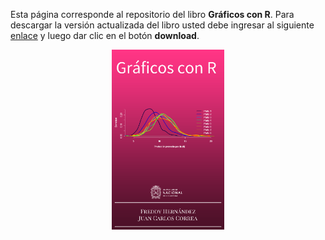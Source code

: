 Esta página corresponde al repositorio del libro __Gráficos con R__. Para descargar la versión actualizada del libro usted debe ingresar al siguiente [enlace](https://github.com/fhernanb/Graficos-con-R/blob/master/_book/Graficos_con_R.pdf) y luego dar clic en el botón __download__.
<p align="center">
  <img src="images/portada.png" width="180">
</p>
